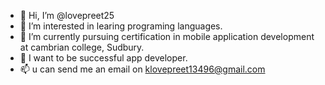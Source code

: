- 👋 Hi, I’m @lovepreet25
- 👀 I’m interested in learing programing languages.
- 🌱 I’m currently pursuing certification in mobile application development at cambrian college, Sudbury.
- 💞️ I want to be successful app developer.
- 📫 u can send me an email on klovepreet13496@gmail.com

<!---
lovepreet25/lovepreet25 is a ✨ special ✨ repository because its `README.md` (this file) appears on your GitHub profile.
You can click the Preview link to take a look at your changes.
--->
